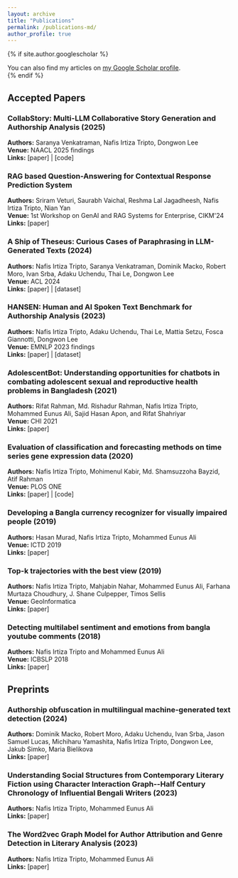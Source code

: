 ```yaml
---
layout: archive
title: "Publications"
permalink: /publications-md/
author_profile: true
---
```


{% if site.author.googlescholar %}
  <div class="wordwrap">You can also find my articles on <a href="{{site.author.googlescholar}}">my Google Scholar profile</a>.</div>
{% endif %}

## Accepted Papers

### CollabStory: Multi-LLM Collaborative Story Generation and Authorship Analysis (2025)
**Authors:** Saranya Venkatraman, Nafis Irtiza Tripto, Dongwon Lee  
**Venue:** NAACL 2025 findings  
**Links:** [paper] | [code]

### RAG based Question-Answering for Contextual Response Prediction System
**Authors:** Sriram Veturi, Saurabh Vaichal, Reshma Lal Jagadheesh, Nafis Irtiza Tripto, Nian Yan  
**Venue:** 1st Workshop on GenAI and RAG Systems for Enterprise, CIKM'24  
**Links:** [paper]

### A Ship of Theseus: Curious Cases of Paraphrasing in LLM-Generated Texts (2024)
**Authors:** Nafis Irtiza Tripto, Saranya Venkatraman, Dominik Macko, Robert Moro, Ivan Srba, Adaku Uchendu, Thai Le, Dongwon Lee  
**Venue:** ACL 2024  
**Links:** [paper] | [dataset]

### HANSEN: Human and AI Spoken Text Benchmark for Authorship Analysis (2023)
**Authors:** Nafis Irtiza Tripto, Adaku Uchendu, Thai Le, Mattia Setzu, Fosca Giannotti, Dongwon Lee  
**Venue:** EMNLP 2023 findings  
**Links:** [paper] | [dataset]

### AdolescentBot: Understanding opportunities for chatbots in combating adolescent sexual and reproductive health problems in Bangladesh (2021)
**Authors:** Rifat Rahman, Md. Rishadur Rahman, Nafis Irtiza Tripto, Mohammed Eunus Ali, Sajid Hasan Apon, and Rifat Shahriyar  
**Venue:** CHI 2021  
**Links:** [paper]

### Evaluation of classification and forecasting methods on time series gene expression data (2020)
**Authors:** Nafis Irtiza Tripto, Mohimenul Kabir, Md. Shamsuzzoha Bayzid, Atif Rahman  
**Venue:** PLOS ONE  
**Links:** [paper] | [code]

### Developing a Bangla currency recognizer for visually impaired people (2019)
**Authors:** Hasan Murad, Nafis Irtiza Tripto, Mohammed Eunus Ali  
**Venue:** ICTD 2019  
**Links:** [paper]

### Top-k trajectories with the best view (2019)
**Authors:** Nafis Irtiza Tripto, Mahjabin Nahar, Mohammed Eunus Ali, Farhana Murtaza Choudhury, J. Shane Culpepper, Timos Sellis  
**Venue:** GeoInformatica  
**Links:** [paper]

### Detecting multilabel sentiment and emotions from bangla youtube comments (2018)
**Authors:** Nafis Irtiza Tripto and Mohammed Eunus Ali  
**Venue:** ICBSLP 2018  
**Links:** [paper]

## Preprints

### Authorship obfuscation in multilingual machine-generated text detection (2024)
**Authors:** Dominik Macko, Robert Moro, Adaku Uchendu, Ivan Srba, Jason Samuel Lucas, Michiharu Yamashita, Nafis Irtiza Tripto, Dongwon Lee, Jakub Simko, Maria Bielikova  
**Links:** [paper]

### Understanding Social Structures from Contemporary Literary Fiction using Character Interaction Graph--Half Century Chronology of Influential Bengali Writers (2023)
**Authors:** Nafis Irtiza Tripto, Mohammed Eunus Ali  
**Links:** [paper]

### The Word2vec Graph Model for Author Attribution and Genre Detection in Literary Analysis (2023)
**Authors:** Nafis Irtiza Tripto, Mohammed Eunus Ali  
**Links:** [paper]